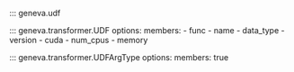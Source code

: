 ::: geneva.udf

::: geneva.transformer.UDF
    options:
      members:
       - func
       - name
       - data_type
       - version
       - cuda
       - num_cpus
       - memory


::: geneva.transformer.UDFArgType
    options:
      members: true